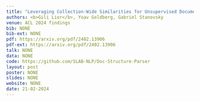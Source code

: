 ```yaml
---
title: "Leveraging Collection-Wide Similarities for Unsupervised Document Structure Extraction"
authors: <b>Gili Lior</b>, Yoav Goldberg, Gabriel Stanovsky
venue: ACL 2024 findings
bib: NONE
bib-ext: NONE
pdf: https://arxiv.org/pdf/2402.13906
pdf-ext: https://arxiv.org/pdf/2402.13906
talk: NONE
data: NONE
code: https://github.com/SLAB-NLP/Doc-Structure-Parser
layout: post
poster: NONE
slides: NONE
website: NONE
date: 21-02-2024
---
```

